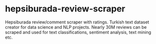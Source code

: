 # hepsiburada-review-scraper
Hepsiburada review/comment scraper with ratings. Turkish text dataset creator for data science and NLP projects. Nearly 30M reviews can be scraped and used for text classifications, sentiment analysis, text mining etc.
